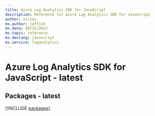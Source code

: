 ```yaml
---
title: Azure Log Analytics SDK for JavaScript
description: Reference for Azure Log Analytics SDK for JavaScript
author: xirzec
ms.author: jeffish
ms.data: 09/25/2023
ms.topic: reference
ms.devlang: javascript
ms.service: loganalytics
---
```

# Azure Log Analytics SDK for JavaScript - latest
## Packages - latest
[!INCLUDE [packages](log-analytics-index.md)]